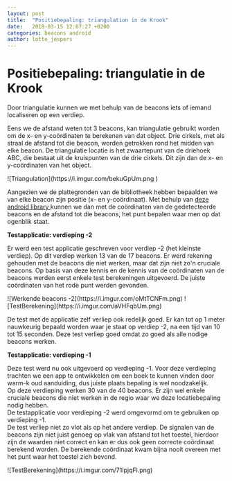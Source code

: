 ```yaml
---
layout: post
title:  "Positiebepaling: triangulation in de Krook"
date:   2018-03-15 12:07:27 +0200
categories: beacons android
author: lotte_jespers
---
```

# Positiebepaling: triangulatie in de Krook

<p>Door triangulatie kunnen we met behulp van de beacons iets of iemand localiseren op een verdiep. </p>

<p>Eens we de afstand weten tot 3 beacons, kan triangulatie gebruikt worden om de x- en y-coördinaten te berekenen van dat object. Drie cirkels, met als straal de afstand tot die beacon, worden getrokken rond het midden van elke beacon. De triangulatie locatie is het zwaartepunt van de driehoek ABC, die bestaat uit de kruispunten van de drie cirkels. Dit zijn dan de x- en y-coördinaten van het object. </p>
![Triangulation](https://i.imgur.com/bekuGpUm.png )

<P>Aangezien we de plattegronden van de bibliotheek hebben bepaalden we van elke beacon zijn positie (x- en y-coördinaat). Met behulp van <a href="https://github.com/lemmingapex/Trilateration">deze android library </a>  kunnen we dan met de coördinaten van de gedetecteerde beacons en de afstand tot die beacons, het punt bepalen waar men op dat ogenblik staat.</p>

<b>Testapplicatie: verdieping -2</b>
<p>Er werd een test applicatie geschreven voor verdiep -2 (het kleinste verdiep).
Op dit verdiep werken 13 van de 17 beacons. 
Er werd rekening gehouden met de beacons die niet werken, maar dat zijn niet zo'n cruciale beacons. Op basis van deze kennis en de kennis van de coördinaten van de beacons werden eerst enkele test berekeningen uitgevoerd. De juiste coördinaten van het rode punt werden gevonden.
</p>
![Werkende beacons -2](https://i.imgur.com/oMtTCNFm.png) ![TestBerekening](https://i.imgur.com/aVHFqbUm.png)
<p>De test met de applicatie zelf verliep ook redelijk goed. Er kan tot op 1 meter nauwkeurig bepaald worden waar je staat op verdiep -2, na een tijd van 10 tot 15 seconden. Deze test verliep goed omdat zo goed als alle nodige beacons werken. </p>

<b>Testapplicatie: verdieping -1</b>
<p>Deze test werd nu ook uitgevoerd op verdieping -1. Voor deze verdieping trachten we een app te ontwikkelen om een boek te kunnen vinden door warm-k oud aanduiding, dus juiste plaats bepaling is wel noodzakelijk.<br>
Op deze verdieping werken 30 van de 40 beacons. Er zijn wel enkele cruciale beacons die niet werken in de regio waar we deze locatiebepaling nodig hebben.<br>
De testapplicatie voor verdieping -2 werd omgevormd om te gebruiken op verdieping -1. <br>
De test verliep niet zo vlot als op het andere verdiep. De signalen van de beacons zijn niet juist genoeg op vlak van afstand tot het toestel, hierdoor zijn de waarden niet correct en kan er dus ook geen correcte coördinaat berekend worden. De berekende coördinaat kwam bijna nooit overeen met het punt waar het toestel zich bevond.
</p>
![TestBerekening](https://i.imgur.com/71IpjqFl.png)
